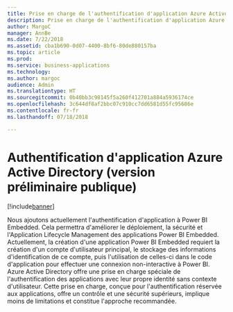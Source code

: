 ```yaml
---
title: Prise en charge de l'authentification d'application Azure Active Directory
description: Prise en charge de l'authentification d'application Azure Active Directory
author: MargoC
manager: AnnBe
ms.date: 7/22/2018
ms.assetid: cba1b690-0d07-4400-8bf6-80de880157ba
ms.topic: article
ms.prod: 
ms.service: business-applications
ms.technology: 
ms.author: margoc
audience: Admin
ms.translationtype: HT
ms.sourcegitcommit: 0b40bb3c98145f5a260f412701a884a5936174ce
ms.openlocfilehash: 3c644df8af2bbc07c910cc7dd6581d55fc95686e
ms.contentlocale: fr-fr
ms.lasthandoff: 07/18/2018

---
```

# <a name="azure-active-directory-application-authentication-public-preview"></a>Authentification d'application Azure Active Directory (version préliminaire publique)


[!include[banner](../../../includes/banner.md)]

Nous ajoutons actuellement l'authentification d'application à Power BI Embedded. Cela permettra d'améliorer le déploiement, la sécurité et l'Application Lifecycle Management des applications Power BI Embedded. Actuellement, la création d'une application Power BI Embedded requiert la création d'un compte d'utilisateur principal, le stockage des informations d'identification de ce compte, puis l'utilisation de celles-ci dans le code d'application pour effectuer une connexion non-interactive à Power BI. Azure Active Directory offre une prise en charge spéciale de l'authentification des applications avec leur propre identité sans contexte d'utilisateur. Cette prise en charge, conçue pour l'authentification réservée aux applications, offre un contrôle et une sécurité supérieurs, implique moins de limitations et constitue l'approche recommandée. 

